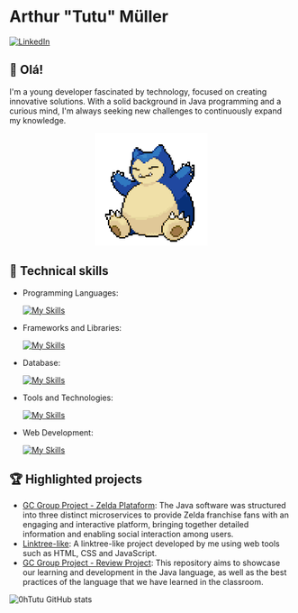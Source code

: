 
# Arthur "Tutu" Müller 

[![LinkedIn](https://img.shields.io/badge/LinkedIn-devtutu-blue?logo=linkedin)](https://www.linkedin.com/in/devtutu)

## 👋 Olá!


I'm a young developer fascinated by technology, focused on creating innovative solutions. With a solid background in Java programming and a curious mind, I'm always seeking new challenges to continuously expand my knowledge.

<div align="center">
  <img src="code.gif" alt="gif">
</div>


## 🚀 Technical skills

- Programming Languages: 

    [![My Skills](https://skillicons.dev/icons?i=java,python,nodejs,javascript&theme=dark)](https://skillicons.dev)
-  Frameworks and Libraries: 

    [![My Skills](https://skillicons.dev/icons?i=spring&theme=dark)](https://skillicons.dev)
- Database: 

    [![My Skills](https://skillicons.dev/icons?i=postgresql,mysql,mongodb&theme=dark)](https://skillicons.dev)
- Tools and Technologies: 

    [![My Skills](https://skillicons.dev/icons?i=postman,git,github,vscode,maven,gradle,eclipse,idea&theme=dark)](https://skillicons.dev)
- Web Development:

    [![My Skills](https://skillicons.dev/icons?i=html,css&theme=dark)](https://skillicons.dev)


## 🏆 Highlighted projects

- [GC Group Project - Zelda Plataform](https://github.com/[seu-usuario]/projeto1): The  Java software was structured into three distinct microservices to provide Zelda franchise fans with an engaging and interactive platform, bringing together detailed information and enabling social interaction among users.
- [Linktree-like](https://github.com/0hTutu/Linktree): A linktree-like project developed by me using web tools such as HTML, CSS and JavaScript.
- [GC Group Project - Review Project](https://github.com/eduardozamit/Projeto-Revisao-AvioesDoForro): This repository aims to showcase our learning and development in the Java language, as well as the best practices of the language that we have learned in the classroom.

![0hTutu GitHub stats](https://github-readme-stats.vercel.app/api?username=0hTutu&show_icons=true&title_color=783c00&text_color=af552e&icon_color=783c00&bg_color=f8efd4&cache_seconds=2300")
